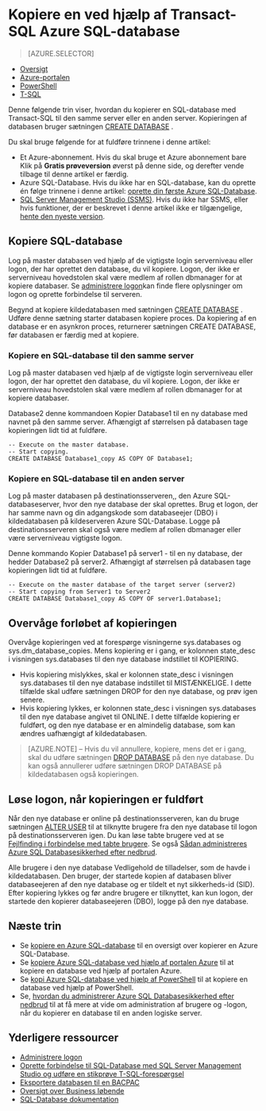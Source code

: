 <properties 
    pageTitle="Kopiere en Azure SQL-database ved hjælp af Transact-SQL | Microsoft Azure" 
    description="Oprette kopi af en ved hjælp af Transact-SQL Azure SQL-database" 
    services="sql-database"
    documentationCenter=""
    authors="stevestein"
    manager="jhubbard"
    editor=""/>

<tags
    ms.service="sql-database"
    ms.devlang="NA"
    ms.date="09/19/2016"
    ms.author="sstein"
    ms.workload="data-management"
    ms.topic="article"
    ms.tgt_pltfrm="NA"/>


# <a name="copy-an-azure-sql-database-using-transact-sql"></a>Kopiere en ved hjælp af Transact-SQL Azure SQL-database


> [AZURE.SELECTOR]
- [Oversigt](sql-database-copy.md)
- [Azure-portalen](sql-database-copy-portal.md)
- [PowerShell](sql-database-copy-powershell.md)
- [T-SQL](sql-database-copy-transact-sql.md)


Denne følgende trin viser, hvordan du kopierer en SQL-database med Transact-SQL til den samme server eller en anden server. Kopieringen af databasen bruger sætningen [CREATE DATABASE](https://msdn.microsoft.com/library/ms176061.aspx) .

Du skal bruge følgende for at fuldføre trinnene i denne artikel:

- Et Azure-abonnement. Hvis du skal bruge et Azure abonnement bare Klik på **Gratis prøveversion** øverst på denne side, og derefter vende tilbage til denne artikel er færdig.
- Azure SQL-Database. Hvis du ikke har en SQL-database, kan du oprette én følge trinnene i denne artikel: [oprette din første Azure SQL-Database](sql-database-get-started.md).
- [SQL Server Management Studio (SSMS)](https://msdn.microsoft.com/library/ms174173.aspx). Hvis du ikke har SSMS, eller hvis funktioner, der er beskrevet i denne artikel ikke er tilgængelige, [hente den nyeste version](https://msdn.microsoft.com/library/mt238290.aspx).


## <a name="copy-your-sql-database"></a>Kopiere SQL-database

Log på master databasen ved hjælp af de vigtigste login serverniveau eller logon, der har oprettet den database, du vil kopiere. Logon, der ikke er serverniveau hovedstolen skal være medlem af rollen dbmanager for at kopiere databaser. Se [administrere logon](sql-database-manage-logins.md)kan finde flere oplysninger om logon og oprette forbindelse til serveren.

Begynd at kopiere kildedatabasen med sætningen [CREATE DATABASE](https://msdn.microsoft.com/library/ms176061.aspx) . Udføre denne sætning starter databasen kopiere proces. Da kopiering af en database er en asynkron proces, returnerer sætningen CREATE DATABASE, før databasen er færdig med at kopiere.


### <a name="copy-a-sql-database-to-the-same-server"></a>Kopiere en SQL-database til den samme server

Log på master databasen ved hjælp af de vigtigste login serverniveau eller logon, der har oprettet den database, du vil kopiere. Logon, der ikke er serverniveau hovedstolen skal være medlem af rollen dbmanager for at kopiere databaser.

Database2 denne kommandoen Kopier Database1 til en ny database med navnet på den samme server. Afhængigt af størrelsen på databasen tage kopieringen lidt tid at fuldføre.

    -- Execute on the master database.
    -- Start copying.
    CREATE DATABASE Database1_copy AS COPY OF Database1;

### <a name="copy-a-sql-database-to-a-different-server"></a>Kopiere en SQL-database til en anden server

Log på master databasen på destinationsserveren,, den Azure SQL-databaseserver, hvor den nye database der skal oprettes. Brug et logon, der har samme navn og din adgangskode som databaseejer (DBO) i kildedatabasen på kildeserveren Azure SQL-Database. Logge på destinationsserveren skal også være medlem af rollen dbmanager eller være serverniveau vigtigste logon.

Denne kommando Kopier Database1 på server1 - til en ny database, der hedder Database2 på server2. Afhængigt af størrelsen på databasen tage kopieringen lidt tid at fuldføre.


    -- Execute on the master database of the target server (server2)
    -- Start copying from Server1 to Server2
    CREATE DATABASE Database1_copy AS COPY OF server1.Database1;
    

## <a name="monitor-the-progress-of-the-copy-operation"></a>Overvåge forløbet af kopieringen

Overvåge kopieringen ved at forespørge visningerne sys.databases og sys.dm_database_copies. Mens kopiering er i gang, er kolonnen state_desc i visningen sys.databases til den nye database indstillet til KOPIERING.


- Hvis kopiering mislykkes, skal er kolonnen state_desc i visningen sys.databases til den nye database indstillet til MISTÆNKELIGE. I dette tilfælde skal udføre sætningen DROP for den nye database, og prøv igen senere.
- Hvis kopiering lykkes, er kolonnen state_desc i visningen sys.databases til den nye database angivet til ONLINE. I dette tilfælde kopiering er fuldført, og den nye database er en almindelig database, som kan ændres uafhængigt af kildedatabasen.

> [AZURE.NOTE] – Hvis du vil annullere, kopiere, mens det er i gang, skal du udføre sætningen [DROP DATABASE](https://msdn.microsoft.com/library/ms178613.aspx) på den nye database. Du kan også annullerer udføre sætningen DROP DATABASE på kildedatabasen også kopieringen.


## <a name="resolve-logins-after-the-copy-operation-completes"></a>Løse logon, når kopieringen er fuldført

Når den nye database er online på destinationsserveren, kan du bruge sætningen [ALTER USER](https://msdn.microsoft.com/library/ms176060.aspx) til at tilknytte brugere fra den nye database til logon på destinationsserveren igen. Du kan løse tabte brugere ved at se [Fejlfinding i forbindelse med tabte brugere](https://msdn.microsoft.com/library/ms175475.aspx). Se også [Sådan administreres Azure SQL Databasesikkerhed efter nedbrud](sql-database-geo-replication-security-config.md).

Alle brugere i den nye database Vedligehold de tilladelser, som de havde i kildedatabasen. Den bruger, der startede kopien af databasen bliver databaseejeren af den nye database og er tildelt et nyt sikkerheds-id (SID). Efter kopiering lykkes og før andre brugere er tilknyttet, kan kun logon, der startede den kopierer databaseejeren (DBO), logge på den nye database.


## <a name="next-steps"></a>Næste trin

- Se [kopiere en Azure SQL-database](sql-database-copy.md) til en oversigt over kopierer en Azure SQL-Database.
- Se [kopiere Azure SQL-database ved hjælp af portalen Azure](sql-database-copy-portal.md) til at kopiere en database ved hjælp af portalen Azure.
- Se [kopi Azure SQL-database ved hjælp af PowerShell](sql-database-copy-powershell.md) til at kopiere en database ved hjælp af PowerShell.
- Se, [hvordan du administrerer Azure SQL Databasesikkerhed efter nedbrud](sql-database-geo-replication-security-config.md) til at få mere at vide om administration af brugere og -logon, når du kopierer en database til en anden logiske server.



## <a name="additional-resources"></a>Yderligere ressourcer

- [Administrere logon](sql-database-manage-logins.md)
- [Oprette forbindelse til SQL-Database med SQL Server Management Studio og udføre en stikprøve T-SQL-forespørgsel](sql-database-connect-query-ssms.md)
- [Eksportere databasen til en BACPAC](sql-database-export.md)
- [Oversigt over Business løbende](sql-database-business-continuity.md)
- [SQL-Database dokumentation](https://azure.microsoft.com/documentation/services/sql-database/)


